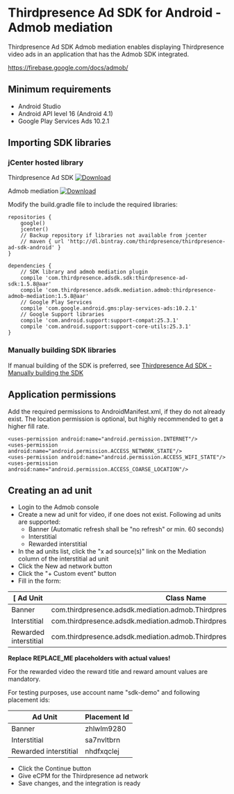 # Thirdpresence Ad SDK for Android - Admob mediation

Thirdpresence Ad SDK Admob mediation enables displaying Thirdpresence video ads in an application that has the Admob SDK integrated.

https://firebase.google.com/docs/admob/

## Minimum requirements

- Android Studio
- Android API level 16 (Android 4.1)
- Google Play Services Ads 10.2.1

## Importing SDK libraries

### jCenter hosted library

Thirdpresence Ad SDK
[ ![Download](https://api.bintray.com/packages/thirdpresence/thirdpresence-ad-sdk-android/com.thirdpresence.adsdk.sdk/images/download.svg) ](https://bintray.com/thirdpresence/thirdpresence-ad-sdk-android/com.thirdpresence.adsdk.sdk/_latestVersion)

Admob mediation
[ ![Download](https://api.bintray.com/packages/thirdpresence/thirdpresence-ad-sdk-android/com.thirdpresence.adsdk.mediation.admob/images/download.svg) ](https://bintray.com/thirdpresence/thirdpresence-ad-sdk-android/com.thirdpresence.adsdk.mediation.admob/_latestVersion)

Modify the build.gradle file to include the required libraries:
```
repositories {
    google()
    jcenter()
    // Backup repository if libraries not available from jcenter
    // maven { url 'http://dl.bintray.com/thirdpresence/thirdpresence-ad-sdk-android' }
}

dependencies {
	// SDK library and admob mediation plugin
    compile 'com.thirdpresence.adsdk.sdk:thirdpresence-ad-sdk:1.5.8@aar'
    compile 'com.thirdpresence.adsdk.mediation.admob:thirdpresence-admob-mediation:1.5.8@aar'
    // Google Play Services 
    compile 'com.google.android.gms:play-services-ads:10.2.1'
    // Google Support libraries
    compile 'com.android.support:support-compat:25.3.1'
    compile 'com.android.support:support-core-utils:25.3.1'
}
```

### Manually building SDK libraries

If manual building of the SDK is preferred, see [Thirdpresence Ad SDK - Manually building the SDK](../thirdpresence-ad-sdk/#manually-building-the-sdk) 

## Application permissions

Add the required permissions to AndroidManifest.xml, if they do not already exist.
The location permission is optional, but highly recommended to get a higher fill rate.
```
<uses-permission android:name="android.permission.INTERNET"/> 
<uses-permission android:name="android.permission.ACCESS_NETWORK_STATE"/>
<uses-permission android:name="android.permission.ACCESS_WIFI_STATE"/>
<uses-permission android:name="android.permission.ACCESS_COARSE_LOCATION"/>

```

## Creating an ad unit

- Login to the Admob console
- Create a new ad unit for video, if one does not exist. Following ad units are supported:
    - Banner (Automatic refresh shall be "no refresh" or min. 60 seconds)
    - Interstitial
    - Rewarded interstitial 
- In the ad units list, click the "x ad source(s)" link on the Mediation column of the interstitial ad unit
- Click the New ad network button
- Click the "+ Custom event" button
- Fill in the form:

[ Ad Unit | Class Name | Parameter |
| --- | --- | --- |
| Banner | com.thirdpresence.adsdk.mediation.admob.ThirdpresenceCustomEventBanner | account:REPLACE_ME,placementid:REPLACE_ME |
| Interstitial | com.thirdpresence.adsdk.mediation.admob.ThirdpresenceCustomEventInterstitial | account:REPLACE_ME,placementid:REPLACE_ME |
| Rewarded interstitial | com.thirdpresence.adsdk.mediation.admob.ThirdpresenceRewardedVideoAdapter | account:REPLACE_ME,placementid:REPLACE_ME,rewardtitle:REPLACE_ME;rewardamount:REPLACE_ME |

**Replace REPLACE_ME placeholders with actual values!**

For the rewarded video the reward title and reward amount values are mandatory.

For testing purposes, use account name "sdk-demo" and following placement ids:
 
| Ad Unit | Placement Id | 
| --- | --- | 
| Banner | zhlwlm9280 | 
| Interstitial | sa7nvltbrn |
| Rewarded interstitial | nhdfxqclej |

- Click the Continue button
- Give eCPM for the Thirdpresence ad network
- Save changes, and the integration is ready

